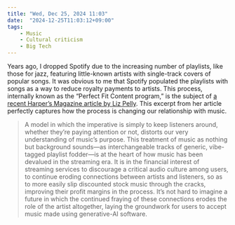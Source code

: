```yaml
---
title: "Wed, Dec 25, 2024 11:03"
date:  "2024-12-25T11:03:12+09:00"
tags:
    - Music
    - Cultural criticism
    - Big Tech
---
```


Years ago, I dropped Spotify due to the increasing number of playlists, like those for jazz, featuring little-known artists with single-track covers of popular songs. It was obvious to me that Spotify populated the playlists with songs as a way to reduce royalty payments to artists. This process, internally known as the “Perfect Fit Content program,” is the subject of [a recent Harper’s Magazine article by Liz Pelly](http://web.archive.org/web/20241225021218/https://harpers.org/archive/2025/01/the-ghosts-in-the-machine-liz-pelly-spotify-musicians/). This excerpt from her article perfectly captures how the process is changing our relationship with music.

> A model in which the imperative is simply to keep listeners around, whether they’re paying attention or not, distorts our very understanding of music’s purpose. This treatment of music as nothing but background sounds—as interchangeable tracks of generic, vibe-tagged playlist fodder—is at the heart of how music has been devalued in the streaming era. It is in the financial interest of streaming services to discourage a critical audio culture among users, to continue eroding connections between artists and listeners, so as to more easily slip discounted stock music through the cracks, improving their profit margins in the process. It’s not hard to imagine a future in which the continued fraying of these connections erodes the role of the artist altogether, laying the groundwork for users to accept music made using generative-AI software.
